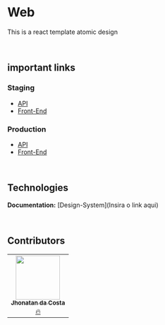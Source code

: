 
# Web

This is a react template atomic design

<br/>

## important links
### Staging
 -  [API](https://github.com/JhonatanSK)
 -  [Front-End](https://github.com/JhonatanSK)
### Production
 -  [API](https://github.com/JhonatanSK)
 -  [Front-End](https://github.com/JhonatanSK)

<br/>

## Technologies

**Documentation:** [Design-System](Insira o link aqui)

<br/>


## Contributors

<table>
  <tr>
    <td align="center"><a href="https://github.com/JhonatanSK"><img src="https://avatars.githubusercontent.com/u/39928763?v=4" width="100px;" alt=""/><br /><sub><b>Jhonatan da Costa</b></sub></a><br /><a href="https://github.com/JhonatanSK" title="Github">🔥</a</td>
  </tr>
</table>
